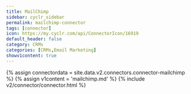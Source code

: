 ```yaml
---
title: MailChimp
sidebar: cyclr_sidebar
permalink: mailchimp-connector
tags: [connector]
icon: https://my.cyclr.com/api/ConnectorIcon/16919
default_header: false
category: CRMs
categories: [CRMs,Email Marketing]
showv1content: true
---
```

{% assign connectordata = site.data.v2.connectors.connector-mailchimp %}
{% assign v1content = 'mailchimp.md' %}
{% include v2/connector/connector.html %}	